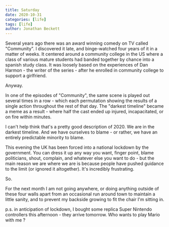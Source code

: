 ```yaml
---
title: Saturday
date: 2020-10-31
categories: [life]
tags: [life]
author: Jonathan Beckett
---
```


Several years ago there was an award winning comedy on TV called "Community". I discovered it late, and binge-watched four years of it in a matter of weeks. It centered around a community college in the US where a class of various mature students had banded together by chance into a spanish study class. It was loosely based on the experiences of Dan Harmon - the writer of the series - after he enrolled in community college to support a girlfriend.

Anyway.

In one of the episodes of "Community", the same scene is played out several times in a row - which each permutation showing the results of a single action throughout the rest of that day. The "darkest timeline" became a meme as a result - where half the cast ended up injured, incapacitated, or on fire within minutes.

I can't help think that's a pretty good description of 2020. We are in the darkest timeline. And we have ourselves to blame - or rather, we have an entirely predictable minority to blame.

This evening the UK has been forced into a national lockdown by the government. You can dress it up any way you want, finger point, blame politicians, shout, complain, and whatever else you want to do - but the main reason we are where we are is because people have pushed guidance to the limit (or ignored it altogether). It's incredibly frustrating.

So.

For the next month I am not going anywhere, or doing anything outside of these four walls apart from an occasional run around town to maintain a little sanity, and to prevent my backside growing to fit the chair I'm sitting in.

p.s. in anticipation of lockdown, I bought some replica Super Nintendo controllers this afternoon - they arrive tomorrow. Who wants to play Mario with me ?